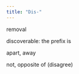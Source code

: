 ```yaml
---
title: "Dis-"
---
```

removal

discoverable:
the prefix is

apart, away

not, opposite of
(disagree)

